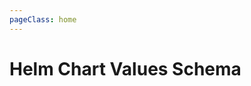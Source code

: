 ```yaml
---
pageClass: home
---
```


# Helm Chart Values Schema

<!--@include: ../../en/reference/helm-install-values.md-->